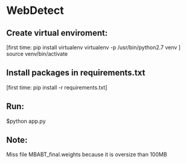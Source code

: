 # WebDetect

## Create virtual enviroment:
[first time:
pip install virtualenv
virtualenv -p /usr/bin/python2.7 venv
]
source venv/bin/activate

## Install packages in requirements.txt
[first time: pip install -r requirements.txt]

## Run:
$python app.py

## Note:
Miss file MBABT_final.weights because it is oversize than 100MB
